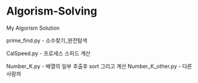 # Algorism-Solving
My Algorism Solution


prime_find.py - 소수찾기_완전탐색

CalSpeed.py - 프로세스 스피드 계산

Number_K.py - 배열의 일부 추출후 sort 그리고 계산
Number_K_other.py - 다른 사람꺼
